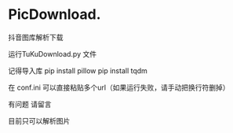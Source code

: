 # PicDownload.

抖音图库解析下载

运行TuKuDownload.py 文件

记得导入库
pip install pillow
pip install tqdm

在 conf.ini 可以直接粘贴多个url（如果运行失败，请手动把换行符删掉）

有问题 请留言

目前只可以解析图片
